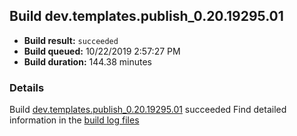 ## Build dev.templates.publish_0.20.19295.01
- **Build result:** `succeeded`
- **Build queued:** 10/22/2019 2:57:27 PM
- **Build duration:** 144.38 minutes
### Details
Build [dev.templates.publish_0.20.19295.01](https://winappstudio.visualstudio.com/web/build.aspx?pcguid=a4ef43be-68ce-4195-a619-079b4d9834c2&builduri=vstfs%3a%2f%2f%2fBuild%2fBuild%2f31533) succeeded
Find detailed information in the [build log files]()
